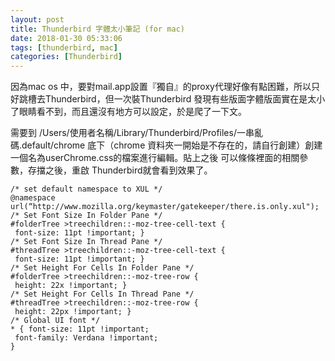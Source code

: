 ```yaml
---
layout: post
title: Thunderbird 字體太小筆記 (for mac)
date: 2018-01-30 05:33:06
tags: [thunderbird, mac]
categories: [Thunderbird]
---
```


因為mac os 中，要對mail.app設置『獨自』的proxy代理好像有點困難，所以只好跳槽去Thunderbird，但一次裝Thunderbird 發現有些版面字體版面實在是太小了眼睛看不到，而且還沒有地方可以設定，於是爬了一下文。

<!-- more --> 

需要到 /Users/使用者名稱/Library/Thunderbird/Profiles/一串亂碼.default/chrome 底下（chrome 資料夾一開始是不存在的，請自行創建）創建一個名為userChrome.css的檔案進行編輯。貼上之後 可以條條裡面的相關參數，存擋之後，重啟 Thunderbird就會看到效果了。

```
/* set default namespace to XUL */
@namespace
url(“http://www.mozilla.org/keymaster/gatekeeper/there.is.only.xul");
/* Set Font Size In Folder Pane */
#folderTree >treechildren::-moz-tree-cell-text {
 font-size: 11pt !important; }
/* Set Font Size In Thread Pane */
#threadTree >treechildren::-moz-tree-cell-text {
 font-size: 11pt !important; }
/* Set Height For Cells In Folder Pane */
#folderTree >treechildren::-moz-tree-row {
 height: 22x !important; }
/* Set Height For Cells In Thread Pane */
#threadTree >treechildren::-moz-tree-row {
 height: 22px !important; }
/* Global UI font */
* { font-size: 11pt !important;
 font-family: Verdana !important;
}
```
